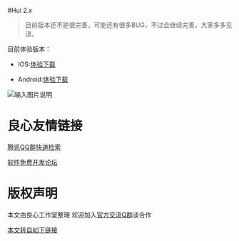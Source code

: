 #Hui 2.x  

> 目前版本还不是很完善，可能还有很多BUG，不过会继续完善，大家多多见谅。

目前体验版本：

* IOS:[体验下载](http://u.720life.cn/g/f428928daa2aae752ead880514d81b7cc3ede49a4ee1c1f5a8369c663feec0d22bee39ed268e5f0156e84626351d07fe3200cf38a6ac60fc287cff8f70237274ef1fdffb83177c9af143608992348e0234e700b8b27dc4e3eb159dc7ca1230954e35f4a3674eb1c9a7013b93fe7a78fda27d5282a0f190cbc150c4d90da2d66b)

* Android:[体验下载](http://u.720life.cn/g/f428928daa2aae752ead880514d81b7cc3ede49a4ee1c1f5a8369c663feec0d22bee39ed268e5f0156e84626351d07fe3200cf38a6ac60fc287cff8f70237274ef1fdffb83177c9af143608992348e025c5e8f43705b1202fade5b24dfec73cca038cfe530f0586b4d9533fefb731bba44a5714d9b85fb6b56435641fdf98f36)

![输入图片说明](http://git.oschina.net/uploads/images/2016/0901/231447_a3e1be55_974299.jpeg "在这里输入图片标题")


 # 良心友情链接

[腾讯QQ群快速检索](http://u.720life.cn/s/8cf73f7c)

[软件免费开发论坛](http://u.720life.cn/s/bbb01dc0)

# 版权声明 

本文由良心工作室整理 欢迎加入[官方交流Q群](https://u.720life.cn/s/f2316816)谈合作

[本文转自如下链接](http://u.720life.cn/g/2e71d0f0a5c601172267ba20d3a43c6ee2f81aaf1bc49bfc669ead18b24a1c8e8605a7e8184720488468549c8e8e7616185028c2bf2d6ddac14869901e69d470)